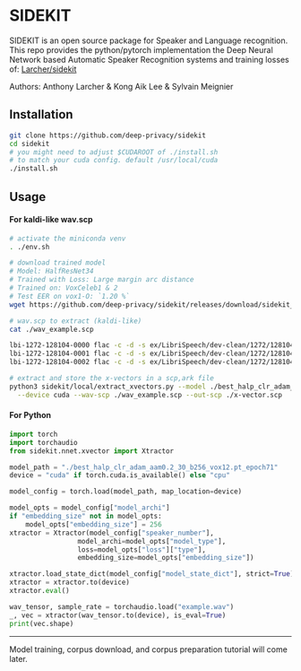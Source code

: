 SIDEKIT
=======

SIDEKIT is an open source package for Speaker and Language recognition.
This repo provides the python/pytorch implementation the Deep Neural Network based Automatic Speaker Recognition systems and training losses of: [Larcher/sidekit](https://git-lium.univ-lemans.fr/Larcher/sidekit)

Authors: Anthony Larcher & Kong Aik Lee & Sylvain Meignier

## Installation

```sh
git clone https://github.com/deep-privacy/sidekit
cd sidekit
# you might need to adjust $CUDAROOT of ./install.sh
# to match your cuda config. default /usr/local/cuda
./install.sh
```

## Usage

#### For kaldi-like wav.scp

```sh
# activate the miniconda venv
. ./env.sh

# download trained model
# Model: HalfResNet34
# Trained with Loss: Large margin arc distance
# Trained on: VoxCeleb1 & 2
# Test EER on vox1-O: `1.20 %`
wget https://github.com/deep-privacy/sidekit/releases/download/sidekit_v0.1/best_halp_clr_adam_aam0.2_30_b256_vox12.pt_epoch71

# wav.scp to extract (kaldi-like)
cat ./wav_example.scp

lbi-1272-128104-0000 flac -c -d -s ex/LibriSpeech/dev-clean/1272/128104/1272-128104-0000.flac |
lbi-1272-128104-0001 flac -c -d -s ex/LibriSpeech/dev-clean/1272/128104/1272-128104-0000.flac |
lbi-1272-128104-0002 flac -c -d -s ex/LibriSpeech/dev-clean/1272/128104/1272-128104-0000.flac |

# extract and store the x-vectors in a scp,ark file
python3 sidekit/local/extract_xvectors.py --model ./best_halp_clr_adam_aam0.2_30_b256_vox12.pt_epoch71 \
  --device cuda --wav-scp ./wav_example.scp --out-scp ./x-vector.scp
```

#### For Python

```python
import torch
import torchaudio
from sidekit.nnet.xvector import Xtractor

model_path = "./best_halp_clr_adam_aam0.2_30_b256_vox12.pt_epoch71"
device = "cuda" if torch.cuda.is_available() else "cpu"

model_config = torch.load(model_path, map_location=device)

model_opts = model_config["model_archi"]
if "embedding_size" not in model_opts:
    model_opts["embedding_size"] = 256
xtractor = Xtractor(model_config["speaker_number"],
                 model_archi=model_opts["model_type"],
                 loss=model_opts["loss"]["type"],
                 embedding_size=model_opts["embedding_size"])

xtractor.load_state_dict(model_config["model_state_dict"], strict=True)
xtractor = xtractor.to(device)
xtractor.eval()

wav_tensor, sample_rate = torchaudio.load("example.wav")
_, vec = xtractor(wav_tensor.to(device), is_eval=True)
print(vec.shape)
```

---

Model training, corpus download, and corpus preparation tutorial will come later.

